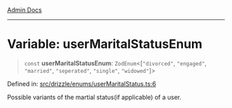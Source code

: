 [Admin Docs](/)

***

# Variable: userMaritalStatusEnum

> `const` **userMaritalStatusEnum**: `ZodEnum`\<\[`"divorced"`, `"engaged"`, `"married"`, `"seperated"`, `"single"`, `"widowed"`\]\>

Defined in: [src/drizzle/enums/userMaritalStatus.ts:6](https://github.com/PurnenduMIshra129th/talawa-api/blob/4d9be178e903c8bd2778a802379c92eee9a2afdf/src/drizzle/enums/userMaritalStatus.ts#L6)

Possible variants of the martial status(if applicable) of a user.
